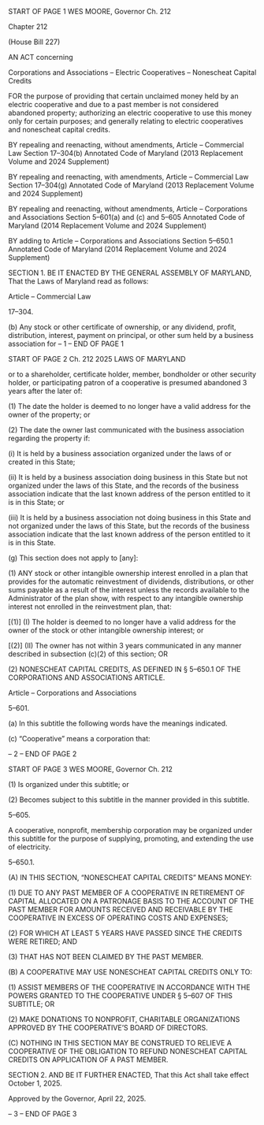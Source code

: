 START OF PAGE 1
WES MOORE, Governor Ch. 212

Chapter 212

(House Bill 227)

AN ACT concerning

Corporations and Associations – Electric Cooperatives – Nonescheat Capital
Credits

FOR the purpose of providing that certain unclaimed money held by an electric cooperative
and due to a past member is not considered abandoned property; authorizing an
electric cooperative to use this money only for certain purposes; and generally
relating to electric cooperatives and nonescheat capital credits.

BY repealing and reenacting, without amendments,
Article – Commercial Law
Section 17–304(b)
Annotated Code of Maryland
(2013 Replacement Volume and 2024 Supplement)

BY repealing and reenacting, with amendments,
Article – Commercial Law
Section 17–304(g)
Annotated Code of Maryland
(2013 Replacement Volume and 2024 Supplement)

BY repealing and reenacting, without amendments,
Article – Corporations and Associations
Section 5–601(a) and (c) and 5–605
Annotated Code of Maryland
(2014 Replacement Volume and 2024 Supplement)

BY adding to
Article – Corporations and Associations
Section 5–650.1
Annotated Code of Maryland
(2014 Replacement Volume and 2024 Supplement)

SECTION 1. BE IT ENACTED BY THE GENERAL ASSEMBLY OF MARYLAND,
That the Laws of Maryland read as follows:

Article – Commercial Law

17–304.

(b) Any stock or other certificate of ownership, or any dividend, profit,
distribution, interest, payment on principal, or other sum held by a business association for
– 1 –
END OF PAGE 1

START OF PAGE 2
Ch. 212 2025 LAWS OF MARYLAND

or to a shareholder, certificate holder, member, bondholder or other security holder, or
participating patron of a cooperative is presumed abandoned 3 years after the later of:

(1) The date the holder is deemed to no longer have a valid address for the
owner of the property; or

(2) The date the owner last communicated with the business association
regarding the property if:

(i) It is held by a business association organized under the laws of
or created in this State;

(ii) It is held by a business association doing business in this State
but not organized under the laws of this State, and the records of the business association
indicate that the last known address of the person entitled to it is in this State; or

(iii) It is held by a business association not doing business in this
State and not organized under the laws of this State, but the records of the business
association indicate that the last known address of the person entitled to it is in this State.

(g) This section does not apply to [any]:

(1) ANY stock or other intangible ownership interest enrolled in a plan that
provides for the automatic reinvestment of dividends, distributions, or other sums payable
as a result of the interest unless the records available to the Administrator of the plan
show, with respect to any intangible ownership interest not enrolled in the reinvestment
plan, that:

[(1)] (I) The holder is deemed to no longer have a valid address for the
owner of the stock or other intangible ownership interest; or

[(2)] (II) The owner has not within 3 years communicated in any manner
described in subsection (c)(2) of this section; OR

(2) NONESCHEAT CAPITAL CREDITS, AS DEFINED IN § 5–650.1 OF THE
CORPORATIONS AND ASSOCIATIONS ARTICLE.

Article – Corporations and Associations

5–601.

(a) In this subtitle the following words have the meanings indicated.

(c) “Cooperative” means a corporation that:

– 2 –
END OF PAGE 2

START OF PAGE 3
WES MOORE, Governor Ch. 212

(1) Is organized under this subtitle; or

(2) Becomes subject to this subtitle in the manner provided in this subtitle.

5–605.

A cooperative, nonprofit, membership corporation may be organized under this
subtitle for the purpose of supplying, promoting, and extending the use of electricity.

5–650.1.

(A) IN THIS SECTION, “NONESCHEAT CAPITAL CREDITS” MEANS MONEY:

(1) DUE TO ANY PAST MEMBER OF A COOPERATIVE IN RETIREMENT
OF CAPITAL ALLOCATED ON A PATRONAGE BASIS TO THE ACCOUNT OF THE PAST
MEMBER FOR AMOUNTS RECEIVED AND RECEIVABLE BY THE COOPERATIVE IN
EXCESS OF OPERATING COSTS AND EXPENSES;

(2) FOR WHICH AT LEAST 5 YEARS HAVE PASSED SINCE THE CREDITS
WERE RETIRED; AND

(3) THAT HAS NOT BEEN CLAIMED BY THE PAST MEMBER.

(B) A COOPERATIVE MAY USE NONESCHEAT CAPITAL CREDITS ONLY TO:

(1) ASSIST MEMBERS OF THE COOPERATIVE IN ACCORDANCE WITH
THE POWERS GRANTED TO THE COOPERATIVE UNDER § 5–607 OF THIS SUBTITLE;
OR

(2) MAKE DONATIONS TO NONPROFIT, CHARITABLE ORGANIZATIONS
APPROVED BY THE COOPERATIVE’S BOARD OF DIRECTORS.

(C) NOTHING IN THIS SECTION MAY BE CONSTRUED TO RELIEVE A
COOPERATIVE OF THE OBLIGATION TO REFUND NONESCHEAT CAPITAL CREDITS ON
APPLICATION OF A PAST MEMBER.

SECTION 2. AND BE IT FURTHER ENACTED, That this Act shall take effect
October 1, 2025.

Approved by the Governor, April 22, 2025.

– 3 –
END OF PAGE 3